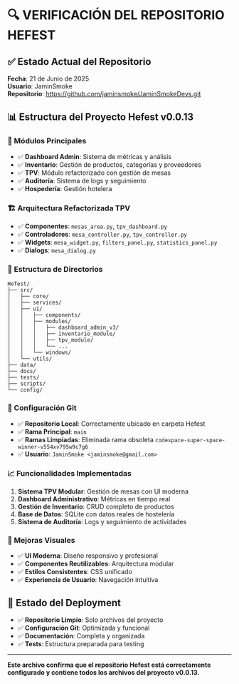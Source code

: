 # 🔍 VERIFICACIÓN DEL REPOSITORIO HEFEST

## ✅ Estado Actual del Repositorio
**Fecha**: 21 de Junio de 2025  
**Usuario**: JaminSmoke  
**Repositorio**: https://github.com/jaminsmoke/JaminSmokeDevs.git

## 📊 Estructura del Proyecto Hefest v0.0.13

### 🎯 Módulos Principales
- ✅ **Dashboard Admin**: Sistema de métricas y análisis
- ✅ **Inventario**: Gestión de productos, categorías y proveedores
- ✅ **TPV**: Módulo refactorizado con gestión de mesas
- ✅ **Auditoría**: Sistema de logs y seguimiento
- ✅ **Hospedería**: Gestión hotelera

### 🏗️ Arquitectura Refactorizada TPV
- ✅ **Componentes**: `mesas_area.py`, `tpv_dashboard.py`
- ✅ **Controladores**: `mesa_controller.py`, `tpv_controller.py`
- ✅ **Widgets**: `mesa_widget.py`, `filters_panel.py`, `statistics_panel.py`
- ✅ **Dialogs**: `mesa_dialog.py`

### 📁 Estructura de Directorios
```
Hefest/
├── src/
│   ├── core/
│   ├── services/
│   ├── ui/
│   │   ├── components/
│   │   ├── modules/
│   │   │   ├── dashboard_admin_v3/
│   │   │   ├── inventario_module/
│   │   │   ├── tpv_module/
│   │   │   └── ...
│   │   └── windows/
│   └── utils/
├── data/
├── docs/
├── tests/
├── scripts/
└── config/
```

### 🔧 Configuración Git
- ✅ **Repositorio Local**: Correctamente ubicado en carpeta Hefest
- ✅ **Rama Principal**: `main`
- ✅ **Ramas Limpiadas**: Eliminada rama obsoleta `codespace-super-space-winner-v554xv795w9c7g6`
- ✅ **Usuario**: `JaminSmoke <jaminsmoke@gmail.com>`

### 📈 Funcionalidades Implementadas
1. **Sistema TPV Modular**: Gestión de mesas con UI moderna
2. **Dashboard Administrativo**: Métricas en tiempo real
3. **Gestión de Inventario**: CRUD completo de productos
4. **Base de Datos**: SQLite con datos reales de hostelería
5. **Sistema de Auditoría**: Logs y seguimiento de actividades

### 🎨 Mejoras Visuales
- ✅ **UI Moderna**: Diseño responsivo y profesional
- ✅ **Componentes Reutilizables**: Arquitectura modular
- ✅ **Estilos Consistentes**: CSS unificado
- ✅ **Experiencia de Usuario**: Navegación intuitiva

## 🚀 Estado del Deployment
- ✅ **Repositorio Limpio**: Solo archivos del proyecto
- ✅ **Configuración Git**: Optimizada y funcional
- ✅ **Documentación**: Completa y organizada
- ✅ **Tests**: Estructura preparada para testing

---

**Este archivo confirma que el repositorio Hefest está correctamente configurado y contiene todos los archivos del proyecto v0.0.13.**
